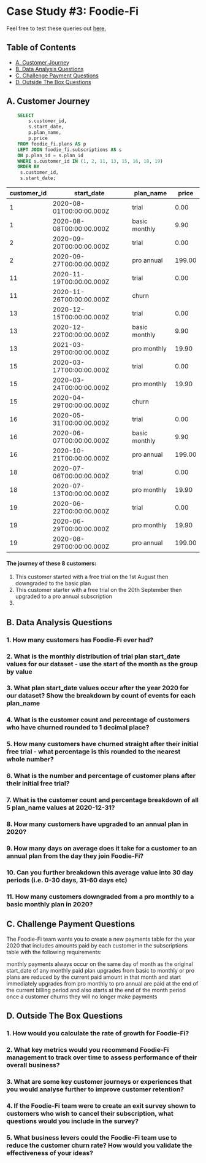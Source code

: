# Case Study #3: Foodie-Fi
Feel free to test these queries out [here.](https://www.db-fiddle.com/f/rHJhRrXy5hbVBNJ6F6b9gJ/16)

## Table of Contents
- [A. Customer Journey](#a-customer-journey)
- [B. Data Analysis Questions](#b-data-analysis-questions)
- [C. Challenge Payment Questions](#c-challenge-payment-questions)
- [D. Outside The Box Questions](#d-outside-the-box-questions)

## A. Customer Journey
```sql
    SELECT 
    	s.customer_id,
        s.start_date,
        p.plan_name,
        p.price
    FROM foodie_fi.plans AS p
    LEFT JOIN foodie_fi.subscriptions AS s
    ON p.plan_id = s.plan_id 
    WHERE s.customer_id IN (1, 2, 11, 13, 15, 16, 18, 19)
    ORDER BY 
     s.customer_id,
     s.start_date;
```

| customer_id | start_date               | plan_name     | price  |
| ----------- | ------------------------ | ------------- | ------ |
| 1           | 2020-08-01T00:00:00.000Z | trial         | 0.00   |
| 1           | 2020-08-08T00:00:00.000Z | basic monthly | 9.90   |
| 2           | 2020-09-20T00:00:00.000Z | trial         | 0.00   |
| 2           | 2020-09-27T00:00:00.000Z | pro annual    | 199.00 |
| 11          | 2020-11-19T00:00:00.000Z | trial         | 0.00   |
| 11          | 2020-11-26T00:00:00.000Z | churn         |        |
| 13          | 2020-12-15T00:00:00.000Z | trial         | 0.00   |
| 13          | 2020-12-22T00:00:00.000Z | basic monthly | 9.90   |
| 13          | 2021-03-29T00:00:00.000Z | pro monthly   | 19.90  |
| 15          | 2020-03-17T00:00:00.000Z | trial         | 0.00   |
| 15          | 2020-03-24T00:00:00.000Z | pro monthly   | 19.90  |
| 15          | 2020-04-29T00:00:00.000Z | churn         |        |
| 16          | 2020-05-31T00:00:00.000Z | trial         | 0.00   |
| 16          | 2020-06-07T00:00:00.000Z | basic monthly | 9.90   |
| 16          | 2020-10-21T00:00:00.000Z | pro annual    | 199.00 |
| 18          | 2020-07-06T00:00:00.000Z | trial         | 0.00   |
| 18          | 2020-07-13T00:00:00.000Z | pro monthly   | 19.90  |
| 19          | 2020-06-22T00:00:00.000Z | trial         | 0.00   |
| 19          | 2020-06-29T00:00:00.000Z | pro monthly   | 19.90  |
| 19          | 2020-08-29T00:00:00.000Z | pro annual    | 199.00 |


#### The journey of these 8 customers:

1. This customer started with a free trial on the 1st August then downgraded to the basic plan
2. This customer starter with a free trial on the 20th September then upgraded to a pro annual subscription
11.  

## B. Data Analysis Questions
### 1. How many customers has Foodie-Fi ever had?

### 2. What is the monthly distribution of trial plan start_date values for our dataset - use the start of the month as the group by value

### 3. What plan start_date values occur after the year 2020 for our dataset? Show the breakdown by count of events for each plan_name

### 4. What is the customer count and percentage of customers who have churned rounded to 1 decimal place?

### 5. How many customers have churned straight after their initial free trial - what percentage is this rounded to the nearest whole number?

### 6. What is the number and percentage of customer plans after their initial free trial?

### 7. What is the customer count and percentage breakdown of all 5 plan_name values at 2020-12-31?

### 8. How many customers have upgraded to an annual plan in 2020?

### 9. How many days on average does it take for a customer to an annual plan from the day they join Foodie-Fi?

### 10. Can you further breakdown this average value into 30 day periods (i.e. 0-30 days, 31-60 days etc)

### 11. How many customers downgraded from a pro monthly to a basic monthly plan in 2020?


## C. Challenge Payment Questions
The Foodie-Fi team wants you to create a new payments table for the year 2020 that includes amounts paid by each customer in the subscriptions table with the following requirements:

monthly payments always occur on the same day of month as the original start_date of any monthly paid plan
upgrades from basic to monthly or pro plans are reduced by the current paid amount in that month and start immediately
upgrades from pro monthly to pro annual are paid at the end of the current billing period and also starts at the end of the month period
once a customer churns they will no longer make payments


## D. Outside The Box Questions
### 1. How would you calculate the rate of growth for Foodie-Fi?

### 2. What key metrics would you recommend Foodie-Fi management to track over time to assess performance of their overall business?

### 3. What are some key customer journeys or experiences that you would analyse further to improve customer retention?

### 4. If the Foodie-Fi team were to create an exit survey shown to customers who wish to cancel their subscription, what questions would you include in the survey?

### 5. What business levers could the Foodie-Fi team use to reduce the customer churn rate? How would you validate the effectiveness of your ideas?

